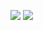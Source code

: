 

<a href="https://www.instagram.com/zzakjista/" target="_blank"><img src="https://img.shields.io/badge/instagram-E4405F?style=for-the-badge&logo=instagram&logoColor=FFFFFF"/></a>
<img src="https://img.shields.io/badge/Python-3766AB?style=flat-square&logo=Python&logoColor=white"/>
